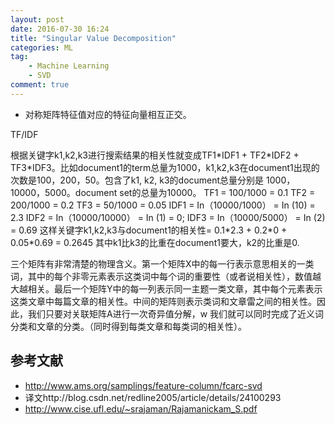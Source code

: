 ```yaml
---
layout: post
date: 2016-07-30 16:24
title: "Singular Value Decomposition"
categories: ML
tag:
	- Machine Learning
	- SVD
comment: true
---
```


- 对称矩阵特征值对应的特征向量相互正交。

TF/IDF

根据关键字k1,k2,k3进行搜索结果的相关性就变成TF1\*IDF1 + TF2\*IDF2 + TF3\*IDF3。比如document1的term总量为1000，k1,k2,k3在document1出现的次数是100，200，50。包含了k1, k2, k3的document总量分别是 1000，10000，5000。document set的总量为10000。 TF1 = 100/1000 = 0.1 TF2 = 200/1000 = 0.2 TF3 = 50/1000 = 0.05 IDF1 = In（10000/1000） = In (10) = 2.3 IDF2 = In（10000/10000） = In (1) = 0; IDF3 = In（10000/5000） = In (2) = 0.69 这样关键字k1,k2,k3与document1的相关性= 0.1\*2.3 + 0.2\*0 + 0.05\*0.69 = 0.2645 其中k1比k3的比重在document1要大，k2的比重是0.


三个矩阵有非常清楚的物理含义。第一个矩阵X中的每一行表示意思相关的一类词，其中的每个非零元素表示这类词中每个词的重要性（或者说相关性），数值越大越相关。最后一个矩阵Y中的每一列表示同一主题一类文章，其中每个元素表示这类文章中每篇文章的相关性。中间的矩阵则表示类词和文章雷之间的相关性。因此，我们只要对关联矩阵A进行一次奇异值分解，w 我们就可以同时完成了近义词分类和文章的分类。（同时得到每类文章和每类词的相关性）。

## 参考文献

- http://www.ams.org/samplings/feature-column/fcarc-svd
- 译文http://blog.csdn.net/redline2005/article/details/24100293
- http://www.cise.ufl.edu/~srajaman/Rajamanickam_S.pdf